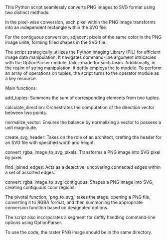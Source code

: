 This Python script seamlessly converts PNG images to SVG format using two distinct methods:

In the pixel-wise conversion, each pixel within the PNG image transforms into an independent rectangle within the SVG file.

For the contiguous conversion, adjacent pixels of the same color in the PNG image unite, forming filled shapes in the SVG file.

The script strategically utilizes the Python Imaging Library (PIL) for efficient image data manipulation. It navigates command-line argument intricacies with the OptionParser module, tailor-made for such tasks. Additionally, in the realm of string manipulation, it deftly employs the io module. To perform an array of operations on tuples, the script turns to the operator module as a key resource.

Main functions:

add_tuples: Summons the sum of corresponding elements from two tuples.

calculate_direction: Orchestrates the computation of the direction vector between two points.

normalize_vector: Ensures the balance by normalizing a vector to possess a unit magnitude.

create_svg_header: Takes on the role of an architect, crafting the header for an SVG file with specified width and height.

convert_rgba_image_to_svg_pixels: Transforms a PNG image into SVG pixel by pixel.

find_joined_edges: Acts as a detective, uncovering connected edges within a set of assorted edges.

convert_rgba_image_to_svg_contiguous: Shapes a PNG image into SVG, creating contiguous color regions.

The pivotal function, 'png_to_svg,' takes the stage: opening a PNG file, converting it to RGBA format, and then summoning the appropriate conversion function based on designated options.

The script also incorporates a segment for deftly handling command-line options using OptionParser.

To use the code, the raster PNG image should be in the same directory.

